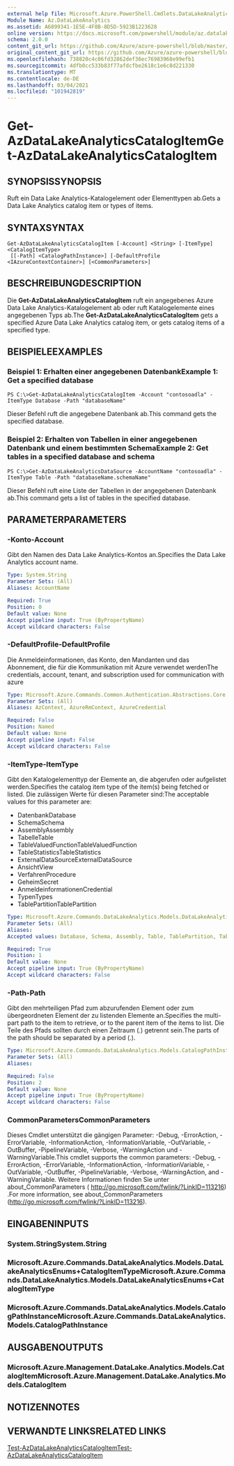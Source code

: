 ```yaml
---
external help file: Microsoft.Azure.PowerShell.Cmdlets.DataLakeAnalytics.dll-Help.xml
Module Name: Az.DataLakeAnalytics
ms.assetid: A6899341-1E5E-4F8B-8D5D-5923B1223628
online version: https://docs.microsoft.com/powershell/module/az.datalakeanalytics/get-azdatalakeanalyticscatalogitem
schema: 2.0.0
content_git_url: https://github.com/Azure/azure-powershell/blob/master/src/DataLakeAnalytics/DataLakeAnalytics/help/Get-AzDataLakeAnalyticsCatalogItem.md
original_content_git_url: https://github.com/Azure/azure-powershell/blob/master/src/DataLakeAnalytics/DataLakeAnalytics/help/Get-AzDataLakeAnalyticsCatalogItem.md
ms.openlocfilehash: 738820c4c06fd32862def36ec76983968e99efb1
ms.sourcegitcommit: 4dfb0cc533b83f77afdcfbe2618c1e6c8d221330
ms.translationtype: MT
ms.contentlocale: de-DE
ms.lasthandoff: 03/04/2021
ms.locfileid: "101942819"
---
```

# <span data-ttu-id="bd42b-101">Get-AzDataLakeAnalyticsCatalogItem</span><span class="sxs-lookup"><span data-stu-id="bd42b-101">Get-AzDataLakeAnalyticsCatalogItem</span></span>

## <span data-ttu-id="bd42b-102">SYNOPSIS</span><span class="sxs-lookup"><span data-stu-id="bd42b-102">SYNOPSIS</span></span>
<span data-ttu-id="bd42b-103">Ruft ein Data Lake Analytics-Katalogelement oder Elementtypen ab.</span><span class="sxs-lookup"><span data-stu-id="bd42b-103">Gets a Data Lake Analytics catalog item or types of items.</span></span>

## <span data-ttu-id="bd42b-104">SYNTAX</span><span class="sxs-lookup"><span data-stu-id="bd42b-104">SYNTAX</span></span>

```
Get-AzDataLakeAnalyticsCatalogItem [-Account] <String> [-ItemType] <CatalogItemType>
 [[-Path] <CatalogPathInstance>] [-DefaultProfile <IAzureContextContainer>] [<CommonParameters>]
```

## <span data-ttu-id="bd42b-105">BESCHREIBUNG</span><span class="sxs-lookup"><span data-stu-id="bd42b-105">DESCRIPTION</span></span>
<span data-ttu-id="bd42b-106">Die **Get-AzDataLakeAnalyticsCatalogItem** ruft ein angegebenes Azure Data Lake Analytics-Katalogelement ab oder ruft Katalogelemente eines angegebenen Typs ab.</span><span class="sxs-lookup"><span data-stu-id="bd42b-106">The **Get-AzDataLakeAnalyticsCatalogItem** gets a specified Azure Data Lake Analytics catalog item, or gets catalog items of a specified type.</span></span>

## <span data-ttu-id="bd42b-107">BEISPIELE</span><span class="sxs-lookup"><span data-stu-id="bd42b-107">EXAMPLES</span></span>

### <span data-ttu-id="bd42b-108">Beispiel 1: Erhalten einer angegebenen Datenbank</span><span class="sxs-lookup"><span data-stu-id="bd42b-108">Example 1: Get a specified database</span></span>
```
PS C:\>Get-AzDataLakeAnalyticsCatalogItem -Account "contosoadla" -ItemType Database -Path "databaseName"
```

<span data-ttu-id="bd42b-109">Dieser Befehl ruft die angegebene Datenbank ab.</span><span class="sxs-lookup"><span data-stu-id="bd42b-109">This command gets the specified database.</span></span>

### <span data-ttu-id="bd42b-110">Beispiel 2: Erhalten von Tabellen in einer angegebenen Datenbank und einem bestimmten Schema</span><span class="sxs-lookup"><span data-stu-id="bd42b-110">Example 2: Get tables in a specified database and schema</span></span>
```
PS C:\>Get-AzDataLakeAnalyticsDataSource -AccountName "contosoadla" -ItemType Table -Path "databaseName.schemaName"
```

<span data-ttu-id="bd42b-111">Dieser Befehl ruft eine Liste der Tabellen in der angegebenen Datenbank ab.</span><span class="sxs-lookup"><span data-stu-id="bd42b-111">This command gets a list of tables in the specified database.</span></span>

## <span data-ttu-id="bd42b-112">PARAMETER</span><span class="sxs-lookup"><span data-stu-id="bd42b-112">PARAMETERS</span></span>

### <span data-ttu-id="bd42b-113">-Konto</span><span class="sxs-lookup"><span data-stu-id="bd42b-113">-Account</span></span>
<span data-ttu-id="bd42b-114">Gibt den Namen des Data Lake Analytics-Kontos an.</span><span class="sxs-lookup"><span data-stu-id="bd42b-114">Specifies the Data Lake Analytics account name.</span></span>

```yaml
Type: System.String
Parameter Sets: (All)
Aliases: AccountName

Required: True
Position: 0
Default value: None
Accept pipeline input: True (ByPropertyName)
Accept wildcard characters: False
```

### <span data-ttu-id="bd42b-115">-DefaultProfile</span><span class="sxs-lookup"><span data-stu-id="bd42b-115">-DefaultProfile</span></span>
<span data-ttu-id="bd42b-116">Die Anmeldeinformationen, das Konto, den Mandanten und das Abonnement, die für die Kommunikation mit Azure verwendet werden</span><span class="sxs-lookup"><span data-stu-id="bd42b-116">The credentials, account, tenant, and subscription used for communication with azure</span></span>

```yaml
Type: Microsoft.Azure.Commands.Common.Authentication.Abstractions.Core.IAzureContextContainer
Parameter Sets: (All)
Aliases: AzContext, AzureRmContext, AzureCredential

Required: False
Position: Named
Default value: None
Accept pipeline input: False
Accept wildcard characters: False
```

### <span data-ttu-id="bd42b-117">-ItemType</span><span class="sxs-lookup"><span data-stu-id="bd42b-117">-ItemType</span></span>
<span data-ttu-id="bd42b-118">Gibt den Katalogelementtyp der Elemente an, die abgerufen oder aufgelistet werden.</span><span class="sxs-lookup"><span data-stu-id="bd42b-118">Specifies the catalog item type of the item(s) being fetched or listed.</span></span>
<span data-ttu-id="bd42b-119">Die zulässigen Werte für diesen Parameter sind:</span><span class="sxs-lookup"><span data-stu-id="bd42b-119">The acceptable values for this parameter are:</span></span>
- <span data-ttu-id="bd42b-120">Datenbank</span><span class="sxs-lookup"><span data-stu-id="bd42b-120">Database</span></span>
- <span data-ttu-id="bd42b-121">Schema</span><span class="sxs-lookup"><span data-stu-id="bd42b-121">Schema</span></span>
- <span data-ttu-id="bd42b-122">Assembly</span><span class="sxs-lookup"><span data-stu-id="bd42b-122">Assembly</span></span>
- <span data-ttu-id="bd42b-123">Tabelle</span><span class="sxs-lookup"><span data-stu-id="bd42b-123">Table</span></span>
- <span data-ttu-id="bd42b-124">TableValuedFunction</span><span class="sxs-lookup"><span data-stu-id="bd42b-124">TableValuedFunction</span></span>
- <span data-ttu-id="bd42b-125">TableStatistics</span><span class="sxs-lookup"><span data-stu-id="bd42b-125">TableStatistics</span></span>
- <span data-ttu-id="bd42b-126">ExternalDataSource</span><span class="sxs-lookup"><span data-stu-id="bd42b-126">ExternalDataSource</span></span>
- <span data-ttu-id="bd42b-127">Ansicht</span><span class="sxs-lookup"><span data-stu-id="bd42b-127">View</span></span>
- <span data-ttu-id="bd42b-128">Verfahren</span><span class="sxs-lookup"><span data-stu-id="bd42b-128">Procedure</span></span>
- <span data-ttu-id="bd42b-129">Geheim</span><span class="sxs-lookup"><span data-stu-id="bd42b-129">Secret</span></span>
- <span data-ttu-id="bd42b-130">Anmeldeinformationen</span><span class="sxs-lookup"><span data-stu-id="bd42b-130">Credential</span></span>
- <span data-ttu-id="bd42b-131">Typen</span><span class="sxs-lookup"><span data-stu-id="bd42b-131">Types</span></span>
- <span data-ttu-id="bd42b-132">TablePartition</span><span class="sxs-lookup"><span data-stu-id="bd42b-132">TablePartition</span></span>

```yaml
Type: Microsoft.Azure.Commands.DataLakeAnalytics.Models.DataLakeAnalyticsEnums+CatalogItemType
Parameter Sets: (All)
Aliases:
Accepted values: Database, Schema, Assembly, Table, TablePartition, TableValuedFunction, TableStatistics, ExternalDataSource, View, Procedure, Secret, Credential, Types, Package

Required: True
Position: 1
Default value: None
Accept pipeline input: True (ByPropertyName)
Accept wildcard characters: False
```

### <span data-ttu-id="bd42b-133">-Path</span><span class="sxs-lookup"><span data-stu-id="bd42b-133">-Path</span></span>
<span data-ttu-id="bd42b-134">Gibt den mehrteiligen Pfad zum abzurufenden Element oder zum übergeordneten Element der zu listenden Elemente an.</span><span class="sxs-lookup"><span data-stu-id="bd42b-134">Specifies the multi-part path to the item to retrieve, or to the parent item of the items to list.</span></span>
<span data-ttu-id="bd42b-135">Die Teile des Pfads sollten durch einen Zeitraum (.) getrennt sein.</span><span class="sxs-lookup"><span data-stu-id="bd42b-135">The parts of the path should be separated by a period (.).</span></span>

```yaml
Type: Microsoft.Azure.Commands.DataLakeAnalytics.Models.CatalogPathInstance
Parameter Sets: (All)
Aliases:

Required: False
Position: 2
Default value: None
Accept pipeline input: True (ByPropertyName)
Accept wildcard characters: False
```

### <span data-ttu-id="bd42b-136">CommonParameters</span><span class="sxs-lookup"><span data-stu-id="bd42b-136">CommonParameters</span></span>
<span data-ttu-id="bd42b-137">Dieses Cmdlet unterstützt die gängigen Parameter: -Debug, -ErrorAction, -ErrorVariable, -InformationAction, -InformationVariable, -OutVariable, -OutBuffer, -PipelineVariable, -Verbose, -WarningAction und -WarningVariable.</span><span class="sxs-lookup"><span data-stu-id="bd42b-137">This cmdlet supports the common parameters: -Debug, -ErrorAction, -ErrorVariable, -InformationAction, -InformationVariable, -OutVariable, -OutBuffer, -PipelineVariable, -Verbose, -WarningAction, and -WarningVariable.</span></span> <span data-ttu-id="bd42b-138">Weitere Informationen finden Sie unter about_CommonParameters ( http://go.microsoft.com/fwlink/?LinkID=113216) .</span><span class="sxs-lookup"><span data-stu-id="bd42b-138">For more information, see about_CommonParameters (http://go.microsoft.com/fwlink/?LinkID=113216).</span></span>

## <span data-ttu-id="bd42b-139">EINGABEN</span><span class="sxs-lookup"><span data-stu-id="bd42b-139">INPUTS</span></span>

### <span data-ttu-id="bd42b-140">System.String</span><span class="sxs-lookup"><span data-stu-id="bd42b-140">System.String</span></span>

### <span data-ttu-id="bd42b-141">Microsoft.Azure.Commands.DataLakeAnalytics.Models.DataLakeAnalyticsEnums+CatalogItemType</span><span class="sxs-lookup"><span data-stu-id="bd42b-141">Microsoft.Azure.Commands.DataLakeAnalytics.Models.DataLakeAnalyticsEnums+CatalogItemType</span></span>

### <span data-ttu-id="bd42b-142">Microsoft.Azure.Commands.DataLakeAnalytics.Models.CatalogPathInstance</span><span class="sxs-lookup"><span data-stu-id="bd42b-142">Microsoft.Azure.Commands.DataLakeAnalytics.Models.CatalogPathInstance</span></span>

## <span data-ttu-id="bd42b-143">AUSGABEN</span><span class="sxs-lookup"><span data-stu-id="bd42b-143">OUTPUTS</span></span>

### <span data-ttu-id="bd42b-144">Microsoft.Azure.Management.DataLake.Analytics.Models.CatalogItem</span><span class="sxs-lookup"><span data-stu-id="bd42b-144">Microsoft.Azure.Management.DataLake.Analytics.Models.CatalogItem</span></span>

## <span data-ttu-id="bd42b-145">NOTIZEN</span><span class="sxs-lookup"><span data-stu-id="bd42b-145">NOTES</span></span>

## <span data-ttu-id="bd42b-146">VERWANDTE LINKS</span><span class="sxs-lookup"><span data-stu-id="bd42b-146">RELATED LINKS</span></span>

[<span data-ttu-id="bd42b-147">Test-AzDataLakeAnalyticsCatalogItem</span><span class="sxs-lookup"><span data-stu-id="bd42b-147">Test-AzDataLakeAnalyticsCatalogItem</span></span>](./Test-AzDataLakeAnalyticsCatalogItem.md)


